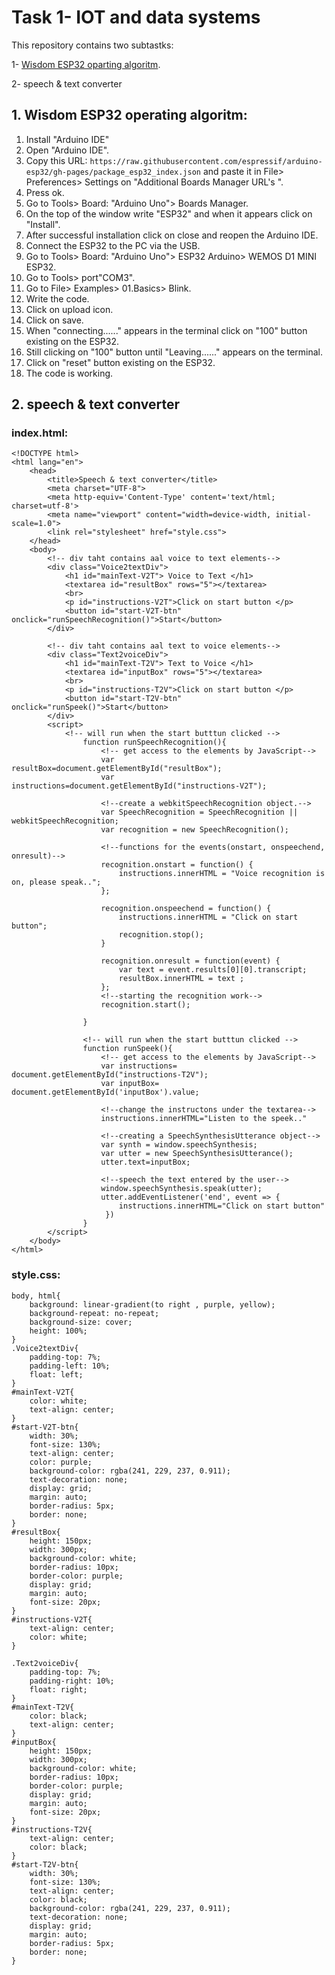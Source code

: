 # Task 1- IOT and data systems

This repository contains two subtastks:

1- [Wisdom ESP32 oparting algoritm](https://github.com/farahhrs/Task1-IOT-and-data-systems#1-wisdom-esp32-operating-algoritm).

2- speech & text converter

## 1. Wisdom ESP32 operating algoritm:

1.	Install "Arduino IDE"
2.  Open "Arduino IDE".
3.	Copy this URL: ``` https://raw.githubusercontent.com/espressif/arduino-esp32/gh-pages/package_esp32_index.json ``` and paste it in File> Preferences> Settings on "Additional Boards Manager URL's ".
4.	Press ok.
5.	Go to Tools> Board: "Arduino Uno"> Boards Manager.
6.	On the top of the window write "ESP32" and when it appears click on "Install".
7.	After successful installation click on close and reopen the Arduino IDE.
8.  Connect the ESP32 to the PC via the USB.
9.  Go to Tools> Board: "Arduino Uno"> ESP32 Arduino> WEMOS D1 MINI ESP32.
10. Go to Tools> port"COM3".
11. Go to File> Examples> 01.Basics> Blink. 
12.	Write the code.
13.	Click on upload icon.
14.	Click on save.
15.	When "connecting......" appears in the terminal click on "100" button existing on the ESP32.
16.	Still clicking on "100" button until "Leaving......" appears on the terminal.
17.	Click on "reset" button existing on the ESP32.
18.	The code is working.


## 2. speech & text converter
### index.html:
```
<!DOCTYPE html>
<html lang="en">
    <head>
        <title>Speech & text converter</title>
        <meta charset="UTF-8">
        <meta http-equiv='Content-Type' content='text/html; charset=utf-8'>
        <meta name="viewport" content="width=device-width, initial-scale=1.0">
        <link rel="stylesheet" href="style.css">
    </head>
    <body>
        <!-- div taht contains aal voice to text elements-->
        <div class="Voice2textDiv">
            <h1 id="mainText-V2T"> Voice to Text </h1>
            <textarea id="resultBox" rows="5"></textarea>
            <br>
            <p id="instructions-V2T">Click on start button </p>
            <button id="start-V2T-btn" onclick="runSpeechRecognition()">Start</button>
        </div>

        <!-- div taht contains aal text to voice elements-->
        <div class="Text2voiceDiv">
            <h1 id="mainText-T2V"> Text to Voice </h1>
            <textarea id="inputBox" rows="5"></textarea>
            <br>
            <p id="instructions-T2V">Click on start button </p>
            <button id="start-T2V-btn" onclick="runSpeek()">Start</button>
        </div>
        <script>
            <!-- will run when the start butttun clicked -->
                function runSpeechRecognition(){
                    <!-- get access to the elements by JavaScript-->
                    var resultBox=document.getElementById("resultBox");
                    var instructions=document.getElementById("instructions-V2T");

                    <!--create a webkitSpeechRecognition object.-->
                    var SpeechRecognition = SpeechRecognition || webkitSpeechRecognition;
                    var recognition = new SpeechRecognition();

                    <!--functions for the events(onstart, onspeechend, onresult)-->
                    recognition.onstart = function() {
                        instructions.innerHTML = "Voice recognition is on, please speak..";
                    };

                    recognition.onspeechend = function() {
                        instructions.innerHTML = "Click on start button";
                        recognition.stop();
                    }

                    recognition.onresult = function(event) {
                        var text = event.results[0][0].transcript;
                        resultBox.innerHTML = text ;
                    };
                    <!--starting the recognition work-->
                    recognition.start();

                }

                <!-- will run when the start butttun clicked -->
                function runSpeek(){
                    <!-- get access to the elements by JavaScript-->
                    var instructions= document.getElementById("instructions-T2V");
                    var inputBox= document.getElementById('inputBox').value;

                    <!--change the instructons under the textarea-->
                    instructions.innerHTML="Listen to the speek.."

                    <!--creating a SpeechSynthesisUtterance object-->
                    var synth = window.speechSynthesis;
                    var utter = new SpeechSynthesisUtterance();
                    utter.text=inputBox;

                    <!--speech the text entered by the user-->
                    window.speechSynthesis.speak(utter);
                    utter.addEventListener('end', event => {
                        instructions.innerHTML="Click on start button"
                     })
                }
        </script>
    </body>
</html>
```
### style.css:
```
body, html{
    background: linear-gradient(to right , purple, yellow);
    background-repeat: no-repeat;
    background-size: cover;
    height: 100%;    
}
.Voice2textDiv{
    padding-top: 7%;
    padding-left: 10%;
    float: left;
}
#mainText-V2T{
    color: white;
    text-align: center;
}
#start-V2T-btn{
    width: 30%;
    font-size: 130%;
    text-align: center;
    color: purple;
    background-color: rgba(241, 229, 237, 0.911);
    text-decoration: none;
    display: grid;
    margin: auto;
    border-radius: 5px;
    border: none;
}
#resultBox{
    height: 150px;
    width: 300px;
    background-color: white;
    border-radius: 10px;
    border-color: purple;
    display: grid;
    margin: auto;
    font-size: 20px;
}
#instructions-V2T{
    text-align: center;
    color: white;
}

.Text2voiceDiv{
    padding-top: 7%;
    padding-right: 10%;
    float: right;   
}
#mainText-T2V{
    color: black;
    text-align: center;
}
#inputBox{
    height: 150px;
    width: 300px;
    background-color: white;
    border-radius: 10px;
    border-color: purple;
    display: grid;
    margin: auto;
    font-size: 20px;
}
#instructions-T2V{
    text-align: center;
    color: black;
}
#start-T2V-btn{
    width: 30%;
    font-size: 130%;
    text-align: center;
    color: black;
    background-color: rgba(241, 229, 237, 0.911);
    text-decoration: none;
    display: grid;
    margin: auto;
    border-radius: 5px;
    border: none;
}
```


